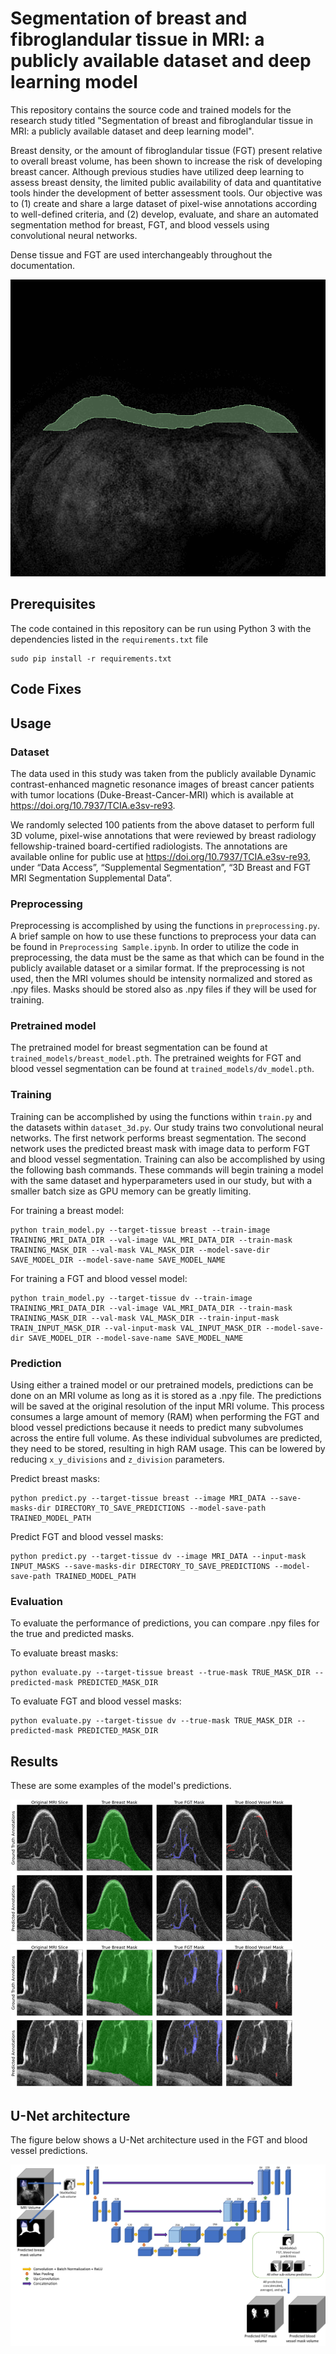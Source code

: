 # Segmentation of breast and fibroglandular tissue in MRI: a publicly available dataset and deep learning model

This repository contains the source code and trained models for the research study titled "Segmentation of breast and fibroglandular tissue in MRI: a publicly available dataset and deep learning model". 

Breast density, or the amount of fibroglandular tissue (FGT) present relative to overall breast volume, has been shown to increase the risk of developing breast cancer. Although previous studies have utilized deep learning to assess breast density, the limited public availability of data and quantitative tools hinder the development of better assessment tools. Our objective was to (1) create and share a large dataset of pixel-wise annotations according to well-defined criteria, and (2) develop, evaluate, and share an automated segmentation method for breast, FGT, and blood vessels using convolutional neural networks. 

Dense tissue and FGT are used interchangeably throughout the documentation. 

![gifexample1](readme_images/breast_seg_example.gif)

## Prerequisites

The code contained in this repository can be run using Python 3 with the dependencies listed in the `requirements.txt` file
```
sudo pip install -r requirements.txt
```

## Code Fixes


## Usage

### Dataset

The data used in this study was taken from the publicly available Dynamic contrast-enhanced magnetic resonance images of breast cancer patients with tumor locations (Duke-Breast-Cancer-MRI) which is available at https://doi.org/10.7937/TCIA.e3sv-re93. 

We randomly selected 100 patients from the above dataset to perform full 3D volume, pixel-wise annotations that were reviewed by breast radiology fellowship-trained board-certified radiologists. The annotations are available online for public use at https://doi.org/10.7937/TCIA.e3sv-re93, under “Data Access”, “Supplemental Segmentation”, “3D Breast and FGT MRI Segmentation Supplemental Data”.  

### Preprocessing

Preprocessing is accomplished by using the functions in `preprocessing.py`. A brief sample on how to use these functions to preprocess your data can be found in `Preprocessing Sample.ipynb`. In order to utilize the code in preprocessing, the data must be the same as that which can be found in the publicly available dataset or a similar format. If the preprocessing is not used, then the MRI volumes should be intensity normalized and stored as .npy files. Masks should be stored also as .npy files if they will be used for training. 

### Pretrained model

The pretrained model for breast segmentation can be found at `trained_models/breast_model.pth`.
The pretrained weights for FGT and blood vessel segmentation can be found at `trained_models/dv_model.pth`.

### Training

Training can be accomplished by using the functions within `train.py` and the datasets within `dataset_3d.py`. Our study trains two convolutional neural networks. The first network performs breast segmentation. The second network uses the predicted breast mask with image data to perform FGT and blood vessel segmentation. Training can also be accomplished by using the following bash commands. These commands will begin training a model with the same dataset and hyperparameters used in our study, but with a smaller batch size as GPU memory can be greatly limiting. 

For training a breast model:
```
python train_model.py --target-tissue breast --train-image TRAINING_MRI_DATA_DIR --val-image VAL_MRI_DATA_DIR --train-mask TRAINING_MASK_DIR --val-mask VAL_MASK_DIR --model-save-dir SAVE_MODEL_DIR --model-save-name SAVE_MODEL_NAME
```

For training a FGT and blood vessel model:

```
python train_model.py --target-tissue dv --train-image TRAINING_MRI_DATA_DIR --val-image VAL_MRI_DATA_DIR --train-mask TRAINING_MASK_DIR --val-mask VAL_MASK_DIR --train-input-mask TRAIN_INPUT_MASK_DIR --val-input-mask VAL_INPUT_MASK_DIR --model-save-dir SAVE_MODEL_DIR --model-save-name SAVE_MODEL_NAME
```

### Prediction

Using either a trained model or our pretrained models, predictions can be done on an MRI volume as long as it is stored as a .npy file. The predictions will be saved at the original resolution of the input MRI volume. This process consumes a large amount of memory (RAM) when performing the FGT and blood vessel predictions because it needs to predict many subvolumes across the entire full volume. As these individual subvolumes are predicted, they need to be stored, resulting in high RAM usage. This can be lowered by reducing `x_y_divisions` and `z_division` parameters. 

Predict breast masks:
```
python predict.py --target-tissue breast --image MRI_DATA --save-masks-dir DIRECTORY_TO_SAVE_PREDICTIONS --model-save-path TRAINED_MODEL_PATH
```

Predict FGT and blood vessel masks:
```
python predict.py --target-tissue dv --image MRI_DATA --input-mask INPUT_MASKS --save-masks-dir DIRECTORY_TO_SAVE_PREDICTIONS --model-save-path TRAINED_MODEL_PATH
```

### Evaluation
To evaluate the performance of predictions, you can compare .npy files for the true and predicted masks. 

To evaluate breast masks:
```
python evaluate.py --target-tissue breast --true-mask TRUE_MASK_DIR --predicted-mask PREDICTED_MASK_DIR
```

To evaluate FGT and blood vessel masks:
```
python evaluate.py --target-tissue dv --true-mask TRUE_MASK_DIR --predicted-mask PREDICTED_MASK_DIR
```

## Results

These are some examples of the model's predictions. 

![example1](readme_images/Picture1.png)
![example2](readme_images/Picture2.png)

## U-Net architecture

The figure below shows a U-Net architecture used in the FGT and blood vessel predictions.

![unet](readme_images/Picture3.png)